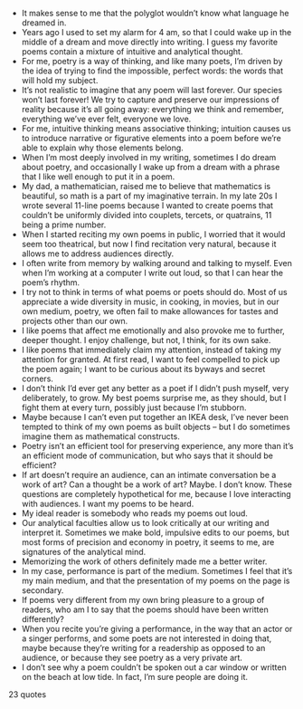  - It makes sense to me that the polyglot wouldn’t know what language he dreamed in.
 - Years ago I used to set my alarm for 4 am, so that I could wake up in the middle of a dream and move directly into writing. I guess my favorite poems contain a mixture of intuitive and analytical thought.
 - For me, poetry is a way of thinking, and like many poets, I’m driven by the idea of trying to find the impossible, perfect words: the words that will hold my subject.
 - It’s not realistic to imagine that any poem will last forever. Our species won’t last forever! We try to capture and preserve our impressions of reality because it’s all going away: everything we think and remember, everything we’ve ever felt, everyone we love.
 - For me, intuitive thinking means associative thinking; intuition causes us to introduce narrative or figurative elements into a poem before we’re able to explain why those elements belong.
 - When I’m most deeply involved in my writing, sometimes I do dream about poetry, and occasionally I wake up from a dream with a phrase that I like well enough to put it in a poem.
 - My dad, a mathematician, raised me to believe that mathematics is beautiful, so math is a part of my imaginative terrain. In my late 20s I wrote several 11-line poems because I wanted to create poems that couldn’t be uniformly divided into couplets, tercets, or quatrains, 11 being a prime number.
 - When I started reciting my own poems in public, I worried that it would seem too theatrical, but now I find recitation very natural, because it allows me to address audiences directly.
 - I often write from memory by walking around and talking to myself. Even when I’m working at a computer I write out loud, so that I can hear the poem’s rhythm.
 - I try not to think in terms of what poems or poets should do. Most of us appreciate a wide diversity in music, in cooking, in movies, but in our own medium, poetry, we often fail to make allowances for tastes and projects other than our own.
 - I like poems that affect me emotionally and also provoke me to further, deeper thought. I enjoy challenge, but not, I think, for its own sake.
 - I like poems that immediately claim my attention, instead of taking my attention for granted. At first read, I want to feel compelled to pick up the poem again; I want to be curious about its byways and secret corners.
 - I don’t think I’d ever get any better as a poet if I didn’t push myself, very deliberately, to grow. My best poems surprise me, as they should, but I fight them at every turn, possibly just because I’m stubborn.
 - Maybe because I can’t even put together an IKEA desk, I’ve never been tempted to think of my own poems as built objects – but I do sometimes imagine them as mathematical constructs.
 - Poetry isn’t an efficient tool for preserving experience, any more than it’s an efficient mode of communication, but who says that it should be efficient?
 - If art doesn’t require an audience, can an intimate conversation be a work of art? Can a thought be a work of art? Maybe. I don’t know. These questions are completely hypothetical for me, because I love interacting with audiences. I want my poems to be heard.
 - My ideal reader is somebody who reads my poems out loud.
 - Our analytical faculties allow us to look critically at our writing and interpret it. Sometimes we make bold, impulsive edits to our poems, but most forms of precision and economy in poetry, it seems to me, are signatures of the analytical mind.
 - Memorizing the work of others definitely made me a better writer.
 - In my case, performance is part of the medium. Sometimes I feel that it’s my main medium, and that the presentation of my poems on the page is secondary.
 - If poems very different from my own bring pleasure to a group of readers, who am I to say that the poems should have been written differently?
 - When you recite you’re giving a performance, in the way that an actor or a singer performs, and some poets are not interested in doing that, maybe because they’re writing for a readership as opposed to an audience, or because they see poetry as a very private art.
 - I don’t see why a poem couldn’t be spoken out a car window or written on the beach at low tide. In fact, I’m sure people are doing it.

23 quotes